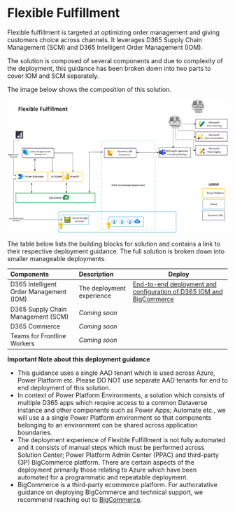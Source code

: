 # Flexible Fulfillment

Flexible fulfillment is targeted at optimizing order management and giving customers choice across channels. It leverages D365 Supply Chain Management (SCM) and D365 Intelligent Order Management (IOM).

The solution is composed of several components and due to complexity of the deployment, this guidance has been broken down into two parts to cover IOM and SCM separately.

The image below shows the composition of this solution.

![Flexible Fulfillment](./media/flexible-fulfillment.png)

The table below lists the building blocks for solution and contains a link to their respective deployment guidance. The full solution is broken down into smaller manageable deployments.

| Components | Description | Deploy |
|:----------------------|:------------|--------|
| D365 Intelligent Order Management (IOM) | The deployment experience | [End-to-end deployment and configuration of D365 IOM and BigCommerce](./iom/README.md)
| D365 Supply Chain Management (SCM) |*Coming soon* |
| D365 Commerce |*Coming soon* |
| Teams for Frontline Workers |*Coming soon* |

**Important Note about this deployment guidance**

- This guidance uses a single AAD tenant which is used across Azure, Power Platform etc. Please DO NOT use separate AAD tenants for end to end deployment of this solution.
- In context of Power Platform Environments, a solution which consists of multiple D365 apps which require access to a common Dataverse instance and other components such as Power Apps; Automate etc., we will use a a single Power Platform environment so that components belonging to an environment can be shared across application boundaries.
- The deployment experience of Flexible Fulfillment is not fully automated and it consists of manual steps which must be performed across Solution Center; Power Platform Admin Center (PPAC) and third-party (3P) BigCommerce platform. There are certain aspects of the deployment primarily those relating to Azure which have been automated for a programmatic and repeatable deployment.
- BigCommerce is a third-party ecommerce platform. For authoratative guidance on deploying BigCommerce and technical support, we recommend reaching out to [BigCommerce](https://www.bigcommerce.com/dm/microsoft/).